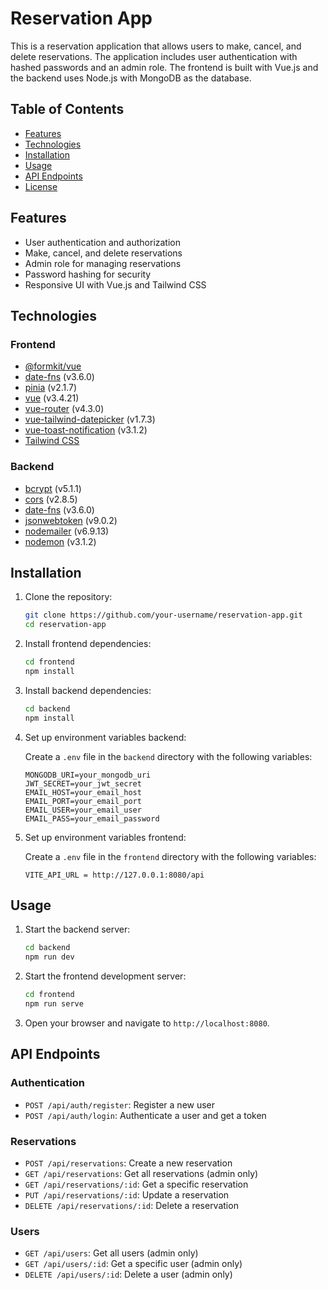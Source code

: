 # Reservation App

This is a reservation application that allows users to make, cancel, and delete reservations. The application includes user authentication with hashed passwords and an admin role. The frontend is built with Vue.js and the backend uses Node.js with MongoDB as the database.

## Table of Contents

- [Features](#features)
- [Technologies](#technologies)
- [Installation](#installation)
- [Usage](#usage)
- [API Endpoints](#api-endpoints)
- [License](#license)

## Features

- User authentication and authorization
- Make, cancel, and delete reservations
- Admin role for managing reservations
- Password hashing for security
- Responsive UI with Vue.js and Tailwind CSS

## Technologies

### Frontend

- [@formkit/vue](https://formkit.com/)
- [date-fns](https://date-fns.org/) (v3.6.0)
- [pinia](https://pinia.vuejs.org/) (v2.1.7)
- [vue](https://vuejs.org/) (v3.4.21)
- [vue-router](https://router.vuejs.org/) (v4.3.0)
- [vue-tailwind-datepicker](https://github.com/kenhyuwa/vue-tailwind-datepicker) (v1.7.3)
- [vue-toast-notification](https://github.com/ankurk91/vue-toast-notification) (v3.1.2)
- [Tailwind CSS](https://tailwindcss.com/)

### Backend

- [bcrypt](https://www.npmjs.com/package/bcrypt) (v5.1.1)
- [cors](https://www.npmjs.com/package/cors) (v2.8.5)
- [date-fns](https://date-fns.org/) (v3.6.0)
- [jsonwebtoken](https://www.npmjs.com/package/jsonwebtoken) (v9.0.2)
- [nodemailer](https://nodemailer.com/about/) (v6.9.13)
- [nodemon](https://www.npmjs.com/package/nodemon) (v3.1.2)

## Installation

1. Clone the repository:
    ```bash
    git clone https://github.com/your-username/reservation-app.git
    cd reservation-app
    ```

2. Install frontend dependencies:
    ```bash
    cd frontend
    npm install
    ```

3. Install backend dependencies:
    ```bash
    cd backend
    npm install
    ```

4. Set up environment variables backend:

   Create a `.env` file in the `backend` directory with the following variables:
    ```env
    MONGODB_URI=your_mongodb_uri
    JWT_SECRET=your_jwt_secret
    EMAIL_HOST=your_email_host
    EMAIL_PORT=your_email_port
    EMAIL_USER=your_email_user
    EMAIL_PASS=your_email_password
    ```

5. Set up environment variables frontend:

   Create a `.env` file in the `frontend` directory with the following variables:
    ```env
    VITE_API_URL = http://127.0.0.1:8080/api
    ```

## Usage

1. Start the backend server:
    ```bash
    cd backend
    npm run dev
    ```

2. Start the frontend development server:
    ```bash
    cd frontend
    npm run serve
    ```

3. Open your browser and navigate to `http://localhost:8080`.

## API Endpoints

### Authentication

- `POST /api/auth/register`: Register a new user
- `POST /api/auth/login`: Authenticate a user and get a token

### Reservations

- `POST /api/reservations`: Create a new reservation
- `GET /api/reservations`: Get all reservations (admin only)
- `GET /api/reservations/:id`: Get a specific reservation
- `PUT /api/reservations/:id`: Update a reservation
- `DELETE /api/reservations/:id`: Delete a reservation

### Users

- `GET /api/users`: Get all users (admin only)
- `GET /api/users/:id`: Get a specific user (admin only)
- `DELETE /api/users/:id`: Delete a user (admin only)



